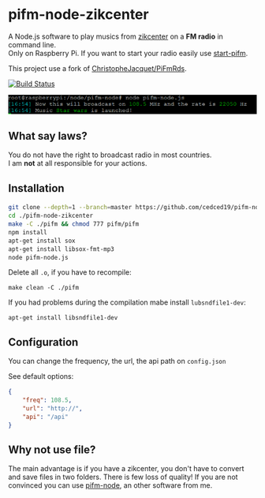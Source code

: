 # pifm-node-zikcenter

A Node.js software to play musics from [zikcenter](https://github.com/cedced19/zikcenter) on a __FM radio__ in command line.  
Only on Raspberry Pi.
If you want to start your radio easily use [start-pifm](https://github.com/cedced19/start-pifm).

This project use a fork of [ChristopheJacquet/PiFmRds](https://github.com/ChristopheJacquet/PiFmRds).

[![Build Status](https://travis-ci.org/cedced19/pifm-node-zikcenter.svg)](https://travis-ci.org/cedced19/pifm-node-zikcenter)

![](https://raw.githubusercontent.com/cedced19/pifm-node-zikcenter/master/demo.png)

## What say laws?

You do not have the right to broadcast radio in most countries.  
I am __not__ at all responsible for your actions.  

## Installation

```bash
git clone --depth=1 --branch=master https://github.com/cedced19/pifm-node-zikcenter
cd ./pifm-node-zikcenter
make -C ./pifm && chmod 777 pifm/pifm
npm install
apt-get install sox
apt-get install libsox-fmt-mp3
node pifm-node.js
```

Delete all `.o`, if you have to recompile:
```
make clean -C ./pifm
```

If you had problems during the compilation mabe install `lubsndfile1-dev`:
```
apt-get install libsndfile1-dev
```
## Configuration

You can change the frequency, the url, the api path on `config.json`

See default options:

```json
{
    "freq": 108.5,
    "url": "http://",
    "api": "/api"
}
```

## Why not use file?

The main advantage is if you have a zikcenter, you don't have to convert and save files in two folders.
There is few loss of quality!
If you are not convinced you can use [pifm-node](https://github.com/cedced19/pifm-node), an other software from me.
